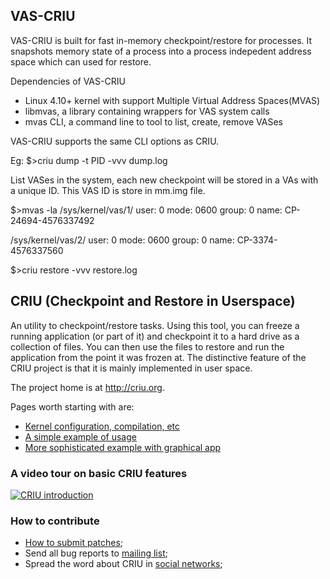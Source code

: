 ## VAS-CRIU 

VAS-CRIU is built for fast in-memory checkpoint/restore for processes.
It snapshots memory state of a process into a process indepedent address space
which can used for restore. 

Dependencies of VAS-CRIU
- Linux 4.10+ kernel with support Multiple Virtual Address Spaces(MVAS)
- libmvas, a library containing wrappers for VAS system calls
- mvas CLI, a command line to tool to list, create, remove VASes

VAS-CRIU supports the same CLI options as CRIU.

Eg:
$>criu dump -t PID  -vvv dump.log

List VASes in the system, each new checkpoint will be stored in a VAs with a unique ID. This VAS ID 
is store in mm.img file.

$>mvas -la
/sys/kernel/vas/1/
user: 0
mode: 0600
group: 0
name: CP-24694-4576337492

/sys/kernel/vas/2/
user: 0
mode: 0600
group: 0
name: CP-3374-4576337560


$>criu restore -vvv restore.log




## CRIU (Checkpoint and Restore in Userspace)

An utility to checkpoint/restore tasks. Using this tool, you can freeze a
running application (or part of it) and checkpoint it to a hard drive as a
collection of files. You can then use the files to restore and run the
application from the point it was frozen at. The distinctive feature of the CRIU
project is that it is mainly implemented in user space.

The project home is at http://criu.org.

Pages worth starting with are:
- [Kernel configuration, compilation, etc](http://criu.org/Installation)
- [A simple example of usage](http://criu.org/Simple_loop)
- [More sophisticated example with graphical app](http://criu.org/VNC)

### A video tour on basic CRIU features
[![CRIU introduction](https://asciinema.org/a/7fnt2prsumvxiwf3ng61fgct3.png)](https://asciinema.org/a/7fnt2prsumvxiwf3ng61fgct3)

### How to contribute

* [How to submit patches](http://criu.org/How_to_submit_patches);
* Send all bug reports to [mailing
list](https://lists.openvz.org/mailman/listinfo/criu);
* Spread the word about CRIU in [social networks](http://criu.org/Contacts);
